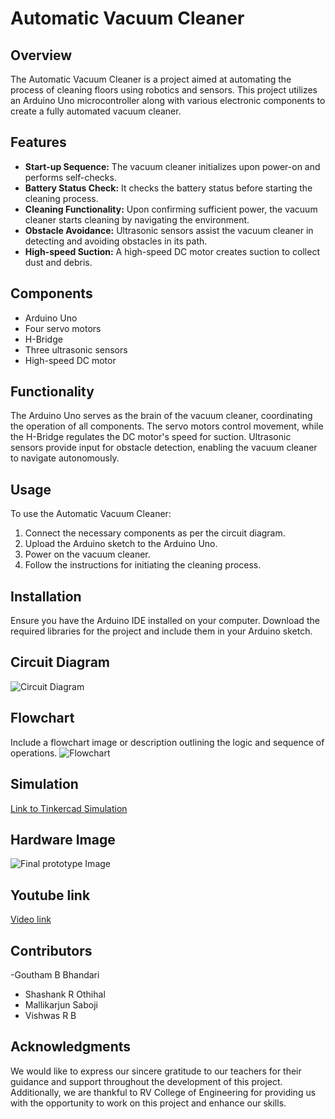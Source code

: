 # Automatic Vacuum Cleaner

## Overview
The Automatic Vacuum Cleaner is a project aimed at automating the process of cleaning floors using robotics and sensors. This project utilizes an Arduino Uno microcontroller along with various electronic components to create a fully automated vacuum cleaner.

## Features
- **Start-up Sequence:** The vacuum cleaner initializes upon power-on and performs self-checks.
- **Battery Status Check:** It checks the battery status before starting the cleaning process.
- **Cleaning Functionality:** Upon confirming sufficient power, the vacuum cleaner starts cleaning by navigating the environment.
- **Obstacle Avoidance:** Ultrasonic sensors assist the vacuum cleaner in detecting and avoiding obstacles in its path.
- **High-speed Suction:** A high-speed DC motor creates suction to collect dust and debris.

## Components
- Arduino Uno
- Four servo motors
- H-Bridge
- Three ultrasonic sensors
- High-speed DC motor

## Functionality
The Arduino Uno serves as the brain of the vacuum cleaner, coordinating the operation of all components. The servo motors control movement, while the H-Bridge regulates the DC motor's speed for suction. Ultrasonic sensors provide input for obstacle detection, enabling the vacuum cleaner to navigate autonomously.

## Usage
To use the Automatic Vacuum Cleaner:
1. Connect the necessary components as per the circuit diagram.
2. Upload the Arduino sketch to the Arduino Uno.
3. Power on the vacuum cleaner.
4. Follow the instructions for initiating the cleaning process.

## Installation
Ensure you have the Arduino IDE installed on your computer. Download the required libraries for the project and include them in your Arduino sketch.

## Circuit Diagram
![Circuit Diagram](https://github.com/GOUTHAMBB/Communication-systems/blob/main/Circuit-Diagram.png)

## Flowchart
Include a flowchart image or description outlining the logic and sequence of operations.
  ![Flowchart](https://github.com/GOUTHAMBB/Communication-systems/blob/main/flowchart.jpeg)
## Simulation
[Link to Tinkercad Simulation](https://www.tinkercad.com/things/bPYJ42fzbs7?sharecode=Y6ykj1jGTnzB-C_Zt2Ijp7It2USmbDMwXDJyY5Mo6cQ)

## Hardware Image
![Final prototype Image](https://github.com/GOUTHAMBB/Communication-systems/blob/main/final%20prototype.jpg)
## Youtube link
[Video link](https://youtu.be/DPFG3PtgTpE?si=F0OHNg6ueXCa2v-B)
## Contributors
-Goutham B Bhandari
- Shashank R Othihal
- Mallikarjun Saboji
- Vishwas R B


## Acknowledgments
We would like to express our sincere gratitude to our teachers for their guidance and support throughout the development of this project. Additionally, we are thankful to RV College of Engineering for providing us with the opportunity to work on this project and enhance our skills.

